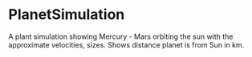 # PlanetSimulation
A plant simulation showing Mercury - Mars orbiting the sun with the approximate velocities, sizes. Shows distance planet is from Sun in km.
